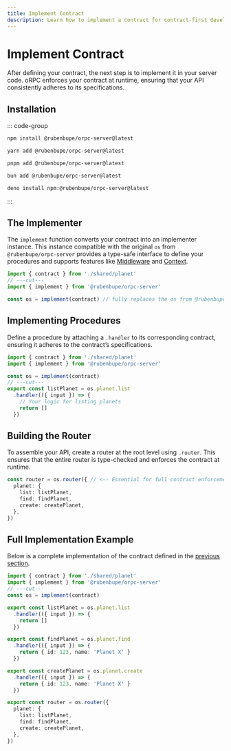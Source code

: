 ```yaml
---
title: Implement Contract
description: Learn how to implement a contract for contract-first development in oRPC
---
```


# Implement Contract

After defining your contract, the next step is to implement it in your server code. oRPC enforces your contract at runtime, ensuring that your API consistently adheres to its specifications.

## Installation

::: code-group

```sh [npm]
npm install @rubenbupe/orpc-server@latest
```

```sh [yarn]
yarn add @rubenbupe/orpc-server@latest
```

```sh [pnpm]
pnpm add @rubenbupe/orpc-server@latest
```

```sh [bun]
bun add @rubenbupe/orpc-server@latest
```

```sh [deno]
deno install npm:@rubenbupe/orpc-server@latest
```

:::

## The Implementer

The `implement` function converts your contract into an implementer instance. This instance compatible with the original `os` from `@rubenbupe/orpc-server` provides a type-safe interface to define your procedures and supports features like [Middleware](/docs/middleware) and [Context](/docs/context).

```ts twoslash
import { contract } from './shared/planet'
// ---cut---
import { implement } from '@rubenbupe/orpc-server'

const os = implement(contract) // fully replaces the os from @rubenbupe/orpc-server
```

## Implementing Procedures

Define a procedure by attaching a `.handler` to its corresponding contract, ensuring it adheres to the contract’s specifications.

```ts twoslash
import { contract } from './shared/planet'
import { implement } from '@rubenbupe/orpc-server'

const os = implement(contract)
// ---cut---
export const listPlanet = os.planet.list
  .handler(({ input }) => {
    // Your logic for listing planets
    return []
  })
```

## Building the Router

To assemble your API, create a router at the root level using `.router`. This ensures that the entire router is type-checked and enforces the contract at runtime.

```ts
const router = os.router({ // <-- Essential for full contract enforcement
  planet: {
    list: listPlanet,
    find: findPlanet,
    create: createPlanet,
  },
})
```

## Full Implementation Example

Below is a complete implementation of the contract defined in the [previous section](/docs/contract-first/define-contract).

```ts twoslash
import { contract } from './shared/planet'
import { implement } from '@rubenbupe/orpc-server'
// ---cut---
const os = implement(contract)

export const listPlanet = os.planet.list
  .handler(({ input }) => {
    return []
  })

export const findPlanet = os.planet.find
  .handler(({ input }) => {
    return { id: 123, name: 'Planet X' }
  })

export const createPlanet = os.planet.create
  .handler(({ input }) => {
    return { id: 123, name: 'Planet X' }
  })

export const router = os.router({
  planet: {
    list: listPlanet,
    find: findPlanet,
    create: createPlanet,
  },
})
```
